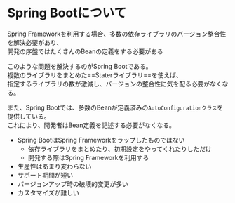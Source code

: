 # Spring Bootについて

Spring Frameworkを利用する場合、多数の依存ライブラリのバージョン整合性を解決必要があり、  
開発の序盤ではたくさんのBeanの定義をする必要がある

このような問題を解決するのがSpring Bootである。  
複数のライブラリをまとめた==Staterライブラリ==を使えば、  
指定するライブラリの数が激減し、バージョンの整合性に気を配る必要がなくなる。

また、Spring Bootでは、多数のBeanが定義済みの`AutoConfigurationクラス`を提供している。  
これにより、開発者はBean定義を記述する必要がなくなる。

- Spring BootはSpring Frameworkをラップしたものではない
    - 依存ライブラリをまとめたり、初期設定をやってくれたりしただけ
    - 開発する際はSpring Frameworkを利用する
- 生産性はあまり変わらない
- サポート期間が短い
- バージョンアップ時の破壊的変更が多い
- カスタマイズが難しい
